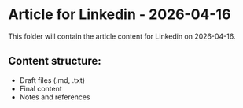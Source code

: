 # Article for Linkedin - 2026-04-16

This folder will contain the article content for Linkedin on 2026-04-16.

## Content structure:
- Draft files (.md, .txt)
- Final content
- Notes and references

